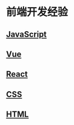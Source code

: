 # 前端开发经验

## [JavaScript](./javascript/README.md)
## [Vue](./vue/README.md)
## [React](./react/README.md)
## [CSS](./css/README.md)
## [HTML](./html/README.md)
